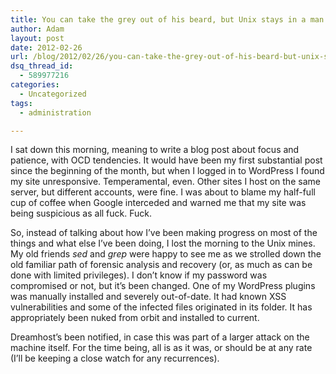 ```yaml
---
title: You can take the grey out of his beard, but Unix stays in a man’s blood.
author: Adam
layout: post
date: 2012-02-26
url: /blog/2012/02/26/you-can-take-the-grey-out-of-his-beard-but-unix-stays-in-a-mans-blood/
dsq_thread_id:
  - 589977216
categories:
  - Uncategorized
tags:
  - administration

---
```

I sat down this morning, meaning to write a blog post about focus and patience, with OCD tendencies. It would have been my first substantial post since the beginning of the month, but when I logged in to WordPress I found my site unresponsive. Temperamental, even. Other sites I host on the same server, but different accounts, were fine. I was about to blame my half-full cup of coffee when Google interceded and warned me that my site was being suspicious as all fuck. Fuck.

So, instead of talking about how I&#8217;ve been making progress on most of the things and what else I&#8217;ve been doing, I lost the morning to the Unix mines. My old friends _sed_ and _grep_ were happy to see me as we strolled down the old familiar path of forensic analysis and recovery (or, as much as can be done with limited privileges). I don&#8217;t know if my password was compromised or not, but it&#8217;s been changed. One of my WordPress plugins was manually installed and severely out-of-date. It had known XSS vulnerabilities and some of the infected files originated in its folder. It has appropriately been nuked from orbit and installed to current.

Dreamhost&#8217;s been notified, in case this was part of a larger attack on the machine itself. For the time being, all is as it was, or should be at any rate (I&#8217;ll be keeping a close watch for any recurrences).

&nbsp;